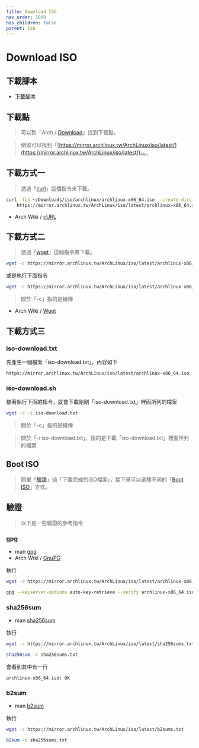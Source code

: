 ```yaml
---
title: Download ISO
nav_order: 1000
has_children: false
parent: ISO
---
```



# Download ISO


## 下載腳本

* [下載腳本](https://github.com/samwhelp/note-about-grub/blob/gh-pages/_demo/prototype/boot_iso/demo_41_custom/ArchLinux/latest/iso/download.sh)


## 下載點

> 可以到「Arch / [Download](https://archlinux.org/download/)」找到下載點。

> 例如可以找到「[https://mirror.archlinux.tw/ArchLinux/iso/latest/](https://mirror.archlinux.tw/ArchLinux/iso/latest/)」。


## 下載方式一

> 透過「[curl](https://man.archlinux.org/man/curl.1.en)」這個指令來下載。

``` sh
curl -fLo ~/Downloads/iso/archlinux/archlinux-x86_64.iso --create-dirs \
	https://mirror.archlinux.tw/ArchLinux/iso/latest/archlinux-x86_64.iso
```

* Arch Wiki / [cURL](https://wiki.archlinux.org/title/CURL)


## 下載方式二

> 透過「[wget](https://man.archlinux.org/man/wget.1.en)」這個指令來下載。

``` sh
wget -c https://mirror.archlinux.tw/ArchLinux/iso/latest/archlinux-x86_64.iso
```

或是執行下面指令

``` sh
wget -c https://mirror.archlinux.tw/ArchLinux/iso/latest/archlinux-x86_64.iso -O archlinux-x86_64.iso
```

> 關於「-c」指的是續傳

* Arch Wiki / [Wget](https://wiki.archlinux.org/title/Wget)


## 下載方式三

### iso-download.txt

先產生一個檔案「iso-download.txt」，內容如下

```
https://mirror.archlinux.tw/ArchLinux/iso/latest/archlinux-x86_64.iso
```

### iso-download.sh

接著執行下面的指令，就會下載剛剛「iso-download.txt」裡面所列的檔案

``` sh
wget -c -i iso-download.txt
```

> 關於「-c」指的是續傳

> 關於「-i iso-download.txt」，指的是下載「iso-download.txt」裡面所列的檔案


## Boot ISO

> 簡單「[驗證](#驗證)」過「下載完成的ISO檔案」，接下來可以選擇不同的「[Boot ISO](https://samwhelp.github.io/note-about-archlinux/read/core/iso/boot-iso.html)」方式。


## 驗證

> 以下是一些驗證的參考指令


### gpg

* man [gpg](https://man.archlinux.org/man/gpg.1.en)
* Arch Wiki / [GnuPG](https://wiki.archlinux.org/title/GnuPG)

執行

``` sh
wget -c https://mirror.archlinux.tw/ArchLinux/iso/latest/archlinux-x86_64.iso.sig

gpg --keyserver-options auto-key-retrieve --verify archlinux-x86_64.iso.sig
```


### sha256sum

* man [sha256sum](https://man.archlinux.org/man/sha256sum.1)

執行

``` sh
wget -c https://mirror.archlinux.tw/ArchLinux/iso/latest/sha256sums.txt

sha256sum -c sha256sums.txt
```

會看到其中有一行

```
archlinux-x86_64.iso: OK
```

### b2sum

* man [b2sum](https://man.archlinux.org/man/b2sum.1)

執行

``` sh
wget -c https://mirror.archlinux.tw/ArchLinux/iso/latest/b2sums.txt

b2sum -c sha256sums.txt
```
